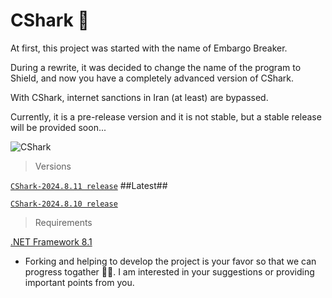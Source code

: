 # CShark 🦈

  At first, this project was started with the name of Embargo Breaker.

  During a rewrite, it was decided to change the name of the program to Shield, and now you have a completely advanced version of CShark.

  With CShark, internet sanctions in Iran (at least) are bypassed. 

  Currently, it is a pre-release version and it is not stable, but a stable release will be provided soon...

  ![CShark](https://github.com/user-attachments/assets/d6695a79-5ae4-4f48-8419-b1efc74a028f)

> Versions

[`CShark-2024.8.11 release`](https://github.com/b-daarr/CShark/releases/tag/v2024.8.11) ##Latest##

  [`CShark-2024.8.10 release`](https://github.com/b-daarr/CShark/releases/tag/v2024.8.10)

> Requirements

  [.NET Framework 8.1](https://dotnet.microsoft.com/en-us/download/dotnet-framework)

+ Forking and helping to develop the project is your favor so that we can progress togather 🙏🏻.
I am interested in your suggestions or providing important points from you.